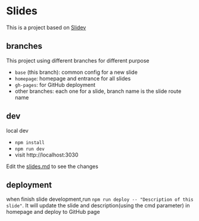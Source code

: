 # Slides

This is a project based on [Slidev](https://github.com/slidevjs/slidev)

## branches
This project using different branches for different purpose
- `base` (this branch): common config for a new slide
- `homepage`: homepage and entrance for all slides
- `gh-pages`: for GitHub deployment
- other branches: each one for a slide, branch name is the slide route name

## dev
local dev
- `npm install`
- `npm run dev`
- visit http://localhost:3030

Edit the [slides.md](./slides.md) to see the changes

## deployment

when finish slide development,run `npm run deploy -- "Description of this slide"`. It will update the slide and 
description(using the cmd parameter) in homepage and deploy to GitHub page
